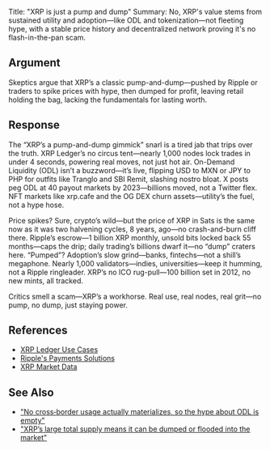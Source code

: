 Title: "XRP is just a pump and dump"
Summary: No, XRP's value stems from sustained utility and adoption—like ODL and tokenization—not fleeting hype, with a stable price history and decentralized network proving it's no flash-in-the-pan scam.

## Argument
Skeptics argue that XRP’s a classic pump-and-dump—pushed by Ripple or traders to spike prices with hype, then dumped for profit, leaving retail holding the bag, lacking the fundamentals for lasting worth.

## Response
The “XRP’s a pump-and-dump gimmick” snarl is a tired jab that trips over the truth. XRP Ledger’s no circus tent—nearly 1,000 nodes lock trades in under 4 seconds, powering real moves, not just hot air. On-Demand Liquidity (ODL) isn’t a buzzword—it’s live, flipping USD to MXN or JPY to PHP for outfits like Tranglo and SBI Remit, slashing nostro bloat. X posts peg ODL at 40 payout markets by 2023—billions moved, not a Twitter flex. NFT markets like xrp.cafe and the OG DEX churn assets—utility’s the fuel, not a hype hose.

Price spikes? Sure, crypto’s wild—but the price of XRP in Sats is the same now as it was two halvening cycles, 8 years, ago—no crash-and-burn cliff there. Ripple’s escrow—1 billion XRP monthly, unsold bits locked back 55 months—caps the drip; daily trading’s billions dwarf it—no “dump” craters here. “Pumped”? Adoption’s slow grind—banks, fintechs—not a shill’s megaphone. Nearly 1,000 validators—indies, universities—keep it humming, not a Ripple ringleader. XRP’s no ICO rug-pull—100 billion set in 2012, no new mints, all tracked.

Critics smell a scam—XRP’s a workhorse. Real use, real nodes, real grit—no pump, no dump, just staying power.

## References
- [XRP Ledger Use Cases](https://xrpl.org/about/uses)
- [Ripple's Payments Solutions](https://ripple.com/solutions/cross-border-payments/)
- [XRP Market Data](https://coinmarketcap.com/currencies/xrp/)

## See Also
- ["No cross‑border usage actually materializes, so the hype about ODL is empty"](no-cross-border-usage-actually-materializes-so-the-hype-about-odl-is-empty.html)
- ["XRP’s large total supply means it can be dumped or flooded into the market"](xrps-large-total-supply-means-it-can-be-dumped-or-flooded-into-the-market.html)